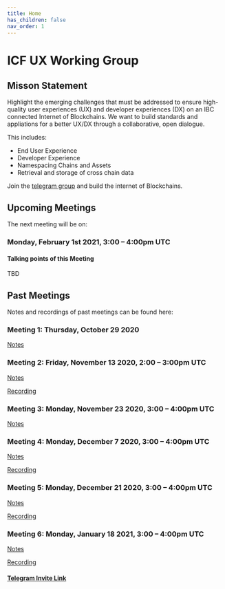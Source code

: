```yaml
---
title: Home
has_children: false
nav_order: 1
---
```


# ICF UX Working Group

## Misson Statement
Highlight the emerging challenges that must be addressed to ensure high-quality user experiences (UX) and developer experiences (DX) on an IBC connected Internet of Blockchains. We want to build standards and appliations for a better UX/DX  through a collaborative, open dialogue.

This includes:
* End User Experience
* Developer Experience
* Namespacing Chains and Assets
* Retrieval and storage of cross chain data

Join the  [telegram group](https://t.me/joinchat/E6CkGRrf0A_LswZeG0qvUg) and build the internet of Blockchains.

## Upcoming Meetings
The next meeting will be on:
### Monday, February 1st 2021, 3:00 – 4:00pm UTC

#### Talking points of this Meeting

TBD


## Past Meetings
Notes and recordings of past meetings can be found here:

### Meeting 1: Thursday, October 29 2020
[Notes](/meeting1.html)

### Meeting 2: Friday, November 13 2020, 2:00 – 3:00pm UTC
[Notes](/meeting2.html)

[Recording](https://www.youtube.com/watch?v=5rCrjdVMYhE&feature=youtu.be)

### Meeting 3: Monday, November 23 2020, 3:00 – 4:00pm UTC
[Notes](/meeting3.html)

### Meeting 4: Monday, December 7 2020, 3:00 – 4:00pm UTC
[Notes](/meeting4.html)

[Recording](https://youtu.be/mX4g1WKdDu0)

### Meeting 5: Monday, December 21 2020, 3:00 – 4:00pm UTC
[Notes](/meeting5.html)

[Recording](https://youtu.be/VgZf94TaeDA)

### Meeting 6: Monday, January 18 2021, 3:00 – 4:00pm UTC
[Notes](/meeting6.html)

[Recording](https://youtu.be/yzdg5Ex2sJU)

#### [Telegram Invite Link](https://t.me/joinchat/E6CkGRrf0A_LswZeG0qvUg)